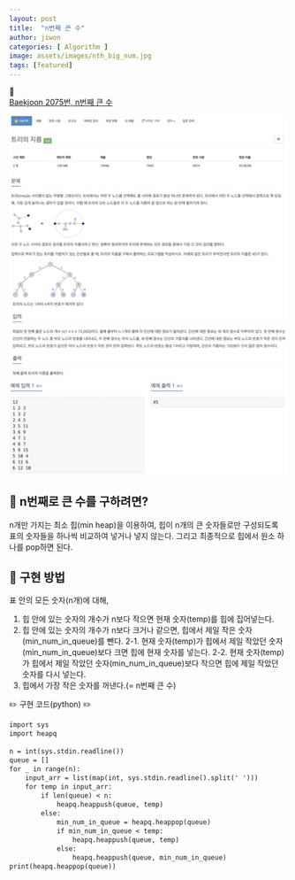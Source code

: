 ```yaml
---
layout: post
title:  "n번째 큰 수"
author: jiwon
categories: [ Algorithm ]
image: assets/images/nth_big_num.jpg
tags: [featured]
---
```



📑  
[Baekjoon 2075번, n번째 큰 수](https://www.acmicpc.net/problem/2075) 
 

  
![image info](/assets/images/tree_1.png)  
![image info](/assets/images/tree_2.png)  
![image info](/assets/images/tree_3.png)  

## 🤔 n번째로 큰 수를 구하려면?  
n개만 가지는 최소 힙(min heap)을 이용하여, 힙이 n개의 큰 숫자들로만 구성되도록 표의 숫자들을 하나씩 비교하여 넣거나 넣지 않는다. 그리고 최종적으로 힙에서 원소 하나를 pop하면 된다.
## 🧐 구현 방법  
표 안의 모든 숫자(n개)에 대해,
1. 힙 안에 있는 숫자의 개수가 n보다 작으면 현재 숫자(temp)를 힙에 집어넣는다. 
2. 힙 안에 있는 숫자의 개수가 n보다 크거나 같으면, 힙에서 제일 작은 숫자(min_num_in_queue)를 뺀다.
    2-1. 현재 숫자(temp)가 힙에서 제일 작았던 숫자(min_num_in_queue)보다 크면 힙에 현재 숫자를 넣는다.
    2-2. 현재 숫자(temp)가 힙에서 제일 작았던 숫자(min_num_in_queue)보다 작으면 힙에 제일 작았던 숫자를 다시 넣는다. 
3. 힙에서 가장 작은 숫자를 꺼낸다.(= n번째 큰 수)

 
✏️ 구현 코드(python) ✏️

```
import sys
import heapq

n = int(sys.stdin.readline())
queue = []
for _ in range(n):
    input_arr = list(map(int, sys.stdin.readline().split(' ')))
    for temp in input_arr:
        if len(queue) < n:
            heapq.heappush(queue, temp)
        else:
            min_num_in_queue = heapq.heappop(queue)
            if min_num_in_queue < temp:
                heapq.heappush(queue, temp)
            else:
                heapq.heappush(queue, min_num_in_queue)
print(heapq.heappop(queue))
```
